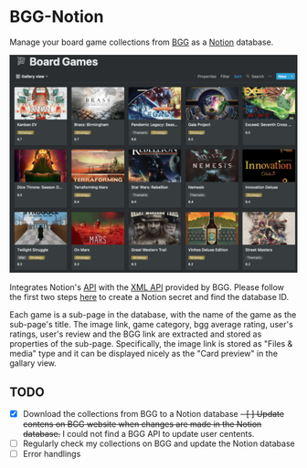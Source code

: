 # BGG-Notion

Manage your board game collections from [BGG](https://boardgamegeek.com/) as a [Notion](https://www.notion.so/) database.

![Image of an example](./example.png)

Integrates Notion's [API](https://developers.notion.com/) with the [XML API](https://boardgamegeek.com/wiki/page/BGG_XML_API2) provided by BGG. Please follow the first two steps [here](https://developers.notion.com/docs) to create a Notion secret and find the database ID. 

Each game is a sub-page in the database, with the name of the game as the sub-page's title. The image link, game category, bgg average rating, user's ratings, user's review and the BGG link are extracted and stored as properties of the sub-page. Specifically, the image link is stored as "Files & media" type and it can be displayed nicely as the "Card preview" in the gallary view.

## TODO
- [x] Download the collections from BGG to a Notion database
~~- [ ] Update contens on BGG website when changes are made in the Notion database.~~ 
I could not find a BGG API to update user centents. 
- [ ] Regularly check my collections on BGG and update the Notion database
- [ ] Error handlings
